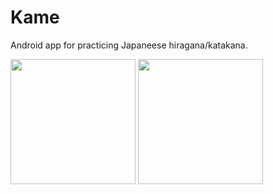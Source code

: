 # Kame
Android app for practicing Japaneese hiragana/katakana.

<img src="https://github.com/robinbruh/Kame/assets/62264750/1e51fb0a-f6bb-4949-93bb-e03003fc1ab3" width="200" />
<img src="https://github.com/robinbruh/Kame/assets/62264750/46fd01b5-de4c-4c94-972e-8fc8ee0a8bd1" width="200" />

